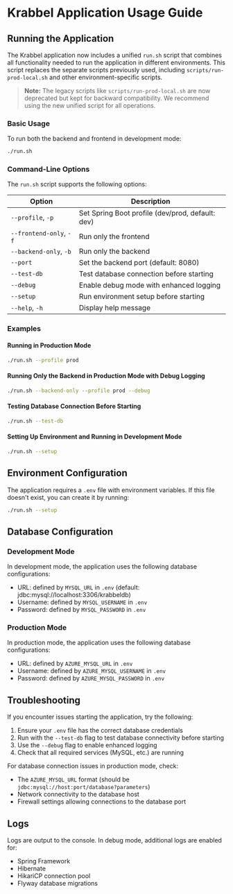 # Krabbel Application Usage Guide

## Running the Application

The Krabbel application now includes a unified `run.sh` script that combines all functionality needed to run the application in different environments. This script replaces the separate scripts previously used, including `scripts/run-prod-local.sh` and other environment-specific scripts.

> **Note:** The legacy scripts like `scripts/run-prod-local.sh` are now deprecated but kept for backward compatibility. We recommend using the new unified script for all operations.

### Basic Usage

To run both the backend and frontend in development mode:

```bash
./run.sh
```

### Command-Line Options

The `run.sh` script supports the following options:

| Option | Description |
|--------|-------------|
| `--profile`, `-p` | Set Spring Boot profile (dev/prod, default: dev) |
| `--frontend-only`, `-f` | Run only the frontend |
| `--backend-only`, `-b` | Run only the backend |
| `--port` | Set the backend port (default: 8080) |
| `--test-db` | Test database connection before starting |
| `--debug` | Enable debug mode with enhanced logging |
| `--setup` | Run environment setup before starting |
| `--help`, `-h` | Display help message |

### Examples

#### Running in Production Mode

```bash
./run.sh --profile prod
```

#### Running Only the Backend in Production Mode with Debug Logging

```bash
./run.sh --backend-only --profile prod --debug
```

#### Testing Database Connection Before Starting

```bash
./run.sh --test-db
```

#### Setting Up Environment and Running in Development Mode

```bash
./run.sh --setup
```

## Environment Configuration

The application requires a `.env` file with environment variables. If this file doesn't exist, you can create it by running:

```bash
./run.sh --setup
```

## Database Configuration

### Development Mode

In development mode, the application uses the following database configurations:

- URL: defined by `MYSQL_URL` in `.env` (default: jdbc:mysql://localhost:3306/krabbeldb)
- Username: defined by `MYSQL_USERNAME` in `.env` 
- Password: defined by `MYSQL_PASSWORD` in `.env`

### Production Mode

In production mode, the application uses the following database configurations:

- URL: defined by `AZURE_MYSQL_URL` in `.env`
- Username: defined by `AZURE_MYSQL_USERNAME` in `.env`
- Password: defined by `AZURE_MYSQL_PASSWORD` in `.env`

## Troubleshooting

If you encounter issues starting the application, try the following:

1. Ensure your `.env` file has the correct database credentials
2. Run with the `--test-db` flag to test database connectivity before starting
3. Use the `--debug` flag to enable enhanced logging
4. Check that all required services (MySQL, etc.) are running

For database connection issues in production mode, check:
- The `AZURE_MYSQL_URL` format (should be `jdbc:mysql://host:port/database?parameters`)
- Network connectivity to the database host
- Firewall settings allowing connections to the database port

## Logs

Logs are output to the console. In debug mode, additional logs are enabled for:
- Spring Framework
- Hibernate
- HikariCP connection pool
- Flyway database migrations
